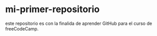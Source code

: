 # mi-primer-repositorio
este repositorio es con la finalida de aprender GitHub para el curso de freeCodeCamp.
